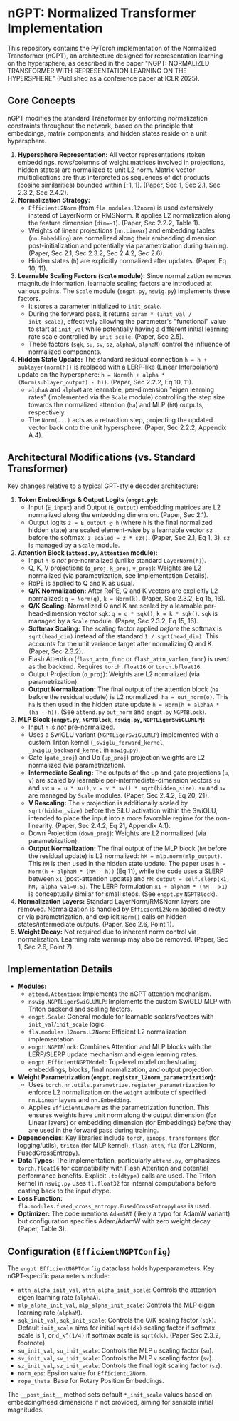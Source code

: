 # nGPT: Normalized Transformer Implementation

This repository contains the PyTorch implementation of the Normalized Transformer (nGPT), an architecture designed for representation learning on the hypersphere, as described in the paper "NGPT: NORMALIZED TRANSFORMER WITH REPRESENTATION LEARNING ON THE HYPERSPHERE" (Published as a conference paper at ICLR 2025).


## Core Concepts

nGPT modifies the standard Transformer by enforcing normalization constraints throughout the network, based on the principle that embeddings, matrix components, and hidden states reside on a unit hypersphere.

1.  **Hypersphere Representation:** All vector representations (token embeddings, rows/columns of weight matrices involved in projections, hidden states) are normalized to unit L2 norm. Matrix-vector multiplications are thus interpreted as sequences of dot products (cosine similarities) bounded within [-1, 1]. (Paper, Sec 1, Sec 2.1, Sec 2.3.2, Sec 2.4.2).
2.  **Normalization Strategy:**
    *   `EfficientL2Norm` (from `fla.modules.l2norm`) is used extensively instead of LayerNorm or RMSNorm. It applies L2 normalization along the feature dimension (`dim=-1`). (Paper, Sec 2.2.2, Table 1).
    *   Weights of linear projections (`nn.Linear`) and embedding tables (`nn.Embedding`) are normalized along their embedding dimension post-initialization and potentially via parametrization during training. (Paper, Sec 2.1, Sec 2.3.2, Sec 2.4.2, Sec 2.6).
    *   Hidden states (`h`) are explicitly normalized after updates. (Paper, Eq 10, 11).
3.  **Learnable Scaling Factors (`Scale` module):** Since normalization removes magnitude information, learnable scaling factors are introduced at various points. The `Scale` module (`engpt.py`, `nswig.py`) implements these factors.
    *   It stores a parameter initialized to `init_scale`.
    *   During the forward pass, it returns `param * (init_val / init_scale)`, effectively allowing the parameter's "functional" value to start at `init_val` while potentially having a different initial learning rate scale controlled by `init_scale`. (Paper, Sec 2.5).
    *   These factors (`sqk`, `su`, `sv`, `sz`, `alphaA`, `alphaM`) control the influence of normalized components.
4.  **Hidden State Update:** The standard residual connection `h = h + sublayer(norm(h))` is replaced with a LERP-like (Linear Interpolation) update on the hypersphere: `h = Norm(h + alpha * (Norm(sublayer_output) - h))`. (Paper, Sec 2.2.2, Eq 10, 11).
    *   `alphaA` and `alphaM` are learnable, per-dimension "eigen learning rates" (implemented via the `Scale` module) controlling the step size towards the normalized attention (`ha`) and MLP (`hM`) outputs, respectively.
    *   The `Norm(...)` acts as a retraction step, projecting the updated vector back onto the unit hypersphere. (Paper, Sec 2.2.2, Appendix A.4).

## Architectural Modifications (vs. Standard Transformer)

Key changes relative to a typical GPT-style decoder architecture:

1.  **Token Embeddings & Output Logits (`engpt.py`):**
    *   Input (`E_input`) and Output (`E_output`) embedding matrices are L2 normalized along the embedding dimension. (Paper, Sec 2.1).
    *   Output logits `z = E_output @ h` (where `h` is the final normalized hidden state) are scaled element-wise by a learnable vector `sz` before the softmax: `z_scaled = z * sz()`. (Paper, Sec 2.1, Eq 1, 3). `sz` is managed by a `Scale` module.
2.  **Attention Block (`attend.py`, `Attention` module):**
    *   Input `h` is *not* pre-normalized (unlike standard `LayerNorm(h)`).
    *   Q, K, V projections (`q_proj`, `k_proj`, `v_proj`): Weights are L2 normalized (via parametrization, see Implementation Details).
    *   RoPE is applied to Q and K as usual.
    *   **Q/K Normalization:** After RoPE, Q and K vectors are explicitly L2 normalized: `q = Norm(q)`, `k = Norm(k)`. (Paper, Sec 2.3.2, Eq 15, 16).
    *   **Q/K Scaling:** Normalized Q and K are scaled by a learnable per-head-dimension vector `sqk`: `q = q * sqk()`, `k = k * sqk()`. `sqk` is managed by a `Scale` module. (Paper, Sec 2.3.2, Eq 15, 16).
    *   **Softmax Scaling:** The scaling factor applied *before* the softmax is `sqrt(head_dim)` instead of the standard `1 / sqrt(head_dim)`. This accounts for the unit variance target after normalizing Q and K. (Paper, Sec 2.3.2).
    *   Flash Attention (`flash_attn_func` or `flash_attn_varlen_func`) is used as the backend. Requires `torch.float16` or `torch.bfloat16`.
    *   Output Projection (`o_proj`): Weights are L2 normalized (via parametrization).
    *   **Output Normalization:** The final output of the attention block (`ha` before the residual update) is L2 normalized: `ha = out_norm(o)`. This `ha` is then used in the hidden state update `h = Norm(h + alphaA * (ha - h))`. (See `attend.py` `out_norm` and `engpt.py` `NGPTBlock`).
3.  **MLP Block (`engpt.py`, `NGPTBlock`, `nswig.py`, `NGPTLigerSwiGLUMLP`):**
    *   Input `h` is *not* pre-normalized.
    *   Uses a SwiGLU variant (`NGPTLigerSwiGLUMLP`) implemented with a custom Triton kernel (`_swiglu_forward_kernel`, `_swiglu_backward_kernel` in `nswig.py`).
    *   Gate (`gate_proj`) and Up (`up_proj`) projection weights are L2 normalized (via parametrization).
    *   **Intermediate Scaling:** The outputs of the up and gate projections (`u`, `v`) are scaled by learnable per-intermediate-dimension vectors `su` and `sv`: `u = u * su()`, `v = v * sv() * sqrt(hidden_size)`. `su` and `sv` are managed by `Scale` modules. (Paper, Sec 2.4.2, Eq 20, 21).
    *   **V Rescaling:** The `v` projection is additionally scaled by `sqrt(hidden_size)` before the SiLU activation within the SwiGLU, intended to place the input into a more favorable regime for the non-linearity. (Paper, Sec 2.4.2, Eq 21, Appendix A.1).
    *   Down Projection (`down_proj`): Weights are L2 normalized (via parametrization).
    *   **Output Normalization:** The final output of the MLP block (`hM` before the residual update) is L2 normalized: `hM = mlp.norm(mlp_output)`. This `hM` is then used in the hidden state update. The paper uses `h = Norm(h + alphaM * (hM - h))` (Eq 11), while the code uses a SLERP between `x1` (post-attention update) and `hM`: `output = self.slerp(x1, hM, alpha_val=0.5)`. The LERP formulation `x1 + alphaM * (hM - x1)` is conceptually similar for small steps. (See `engpt.py` `NGPTBlock`).
4.  **Normalization Layers:** Standard LayerNorm/RMSNorm layers are removed. Normalization is handled by `EfficientL2Norm` applied directly or via parametrization, and explicit `Norm()` calls on hidden states/intermediate outputs. (Paper, Sec 2.6, Point 1).
5.  **Weight Decay:** Not required due to inherent norm control via normalization. Learning rate warmup may also be removed. (Paper, Sec 1, Sec 2.6, Point 7).

## Implementation Details

*   **Modules:**
    *   `attend.Attention`: Implements the nGPT attention mechanism.
    *   `nswig.NGPTLigerSwiGLUMLP`: Implements the custom SwiGLU MLP with Triton backend and scaling factors.
    *   `engpt.Scale`: General module for learnable scalars/vectors with `init_val`/`init_scale` logic.
    *   `fla.modules.l2norm.L2Norm`: Efficient L2 normalization implementation.
    *   `engpt.NGPTBlock`: Combines Attention and MLP blocks with the LERP/SLERP update mechanism and eigen learning rates.
    *   `engpt.EfficientNGPTModel`: Top-level model orchestrating embeddings, blocks, final normalization, and output projection.
*   **Weight Parametrization (`engpt.register_l2norm_parametrization`):**
    *   Uses `torch.nn.utils.parametrize.register_parametrization` to enforce L2 normalization on the `weight` attribute of specified `nn.Linear` layers and `nn.Embedding`.
    *   Applies `EfficientL2Norm` as the parametrization function. This ensures weights have unit norm along the output dimension (for Linear layers) or embedding dimension (for Embeddings) *before* they are used in the forward pass during training.
*   **Dependencies:** Key libraries include `torch`, `einops`, `transformers` (for logging/utils), `triton` (for MLP kernel), `flash-attn`, `fla` (for L2Norm, FusedCrossEntropy).
*   **Data Types:** The implementation, particularly `attend.py`, emphasizes `torch.float16` for compatibility with Flash Attention and potential performance benefits. Explicit `.to(dtype)` calls are used. The Triton kernel in `nswig.py` uses `tl.float32` for internal computations before casting back to the input dtype.
*   **Loss Function:** `fla.modules.fused_cross_entropy.FusedCrossEntropyLoss` is used.
*   **Optimizer:** The code mentions `AdamSRT` (likely a typo for AdamW variant) but configuration specifies Adam/AdamW with zero weight decay. (Paper, Table 3).

## Configuration (`EfficientNGPTConfig`)

The `engpt.EfficientNGPTConfig` dataclass holds hyperparameters. Key nGPT-specific parameters include:

*   `attn_alpha_init_val`, `attn_alpha_init_scale`: Controls the attention eigen learning rate (`alphaA`).
*   `mlp_alpha_init_val`, `mlp_alpha_init_scale`: Controls the MLP eigen learning rate (`alphaM`).
*   `sqk_init_val`, `sqk_init_scale`: Controls the Q/K scaling factor (`sqk`). Default `init_scale` aims for initial `sqrt(dk)` scaling factor if softmax scale is 1, or `d_k^(1/4)` if softmax scale is `sqrt(dk)`. (Paper Sec 2.3.2, footnote)
*   `su_init_val`, `su_init_scale`: Controls the MLP `u` scaling factor (`su`).
*   `sv_init_val`, `sv_init_scale`: Controls the MLP `v` scaling factor (`sv`).
*   `sz_init_val`, `sz_init_scale`: Controls the final logit scaling factor (`sz`).
*   `norm_eps`: Epsilon value for `EfficientL2Norm`.
*   `rope_theta`: Base for Rotary Position Embeddings.

The `__post_init__` method sets default `*_init_scale` values based on embedding/head dimensions if not provided, aiming for sensible initial magnitudes.

